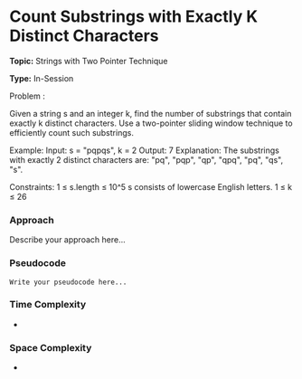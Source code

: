 # Count Substrings with Exactly K Distinct Characters
**Topic:** Strings with Two Pointer Technique

**Type:** In-Session

Problem :

 Given a string s and an integer k, find the number of substrings that contain exactly k distinct characters. Use a two-pointer sliding window technique to efficiently count such substrings. 

Example: 
 Input: s = "pqpqs", k = 2 
 Output: 7 
 Explanation: The substrings with exactly 2 distinct characters are: "pq", "pqp", "qp", "qpq", "pq", "qs", "s". 

Constraints: 
 1 ≤ s.length ≤ 10^5 
 s consists of lowercase English letters. 
 1 ≤ k ≤ 26 

### Approach
Describe your approach here...

### Pseudocode
```
Write your pseudocode here...
```

### Time Complexity
- 

### Space Complexity
- 
